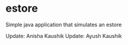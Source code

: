 # estore
Simple java application that simulates an estore

Update: Anisha Kaushik
Update: Ayush Kaushik